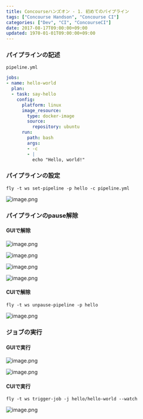 ```yaml
---
title: Concourseハンズオン - 1. 初めてのパイプライン
tags: ["Concourse Handson", "Concourse CI"]
categories: ["Dev", "CI", "ConcourseCI"]
date: 2017-08-17T09:00:00+09:00
updated: 1970-01-01T09:00:00+09:00
---
```


### パイプラインの記述

`pipeline.yml`

``` yaml
jobs:
- name: hello-world
  plan:
  - task: say-hello
    config:
      platform: linux
      image_resource:
        type: docker-image
        source:
          repository: ubuntu
      run:
        path: bash
        args: 
        - -c
        - |
          echo "Hello, world!"
```

### パイプラインの設定

```
fly -t ws set-pipeline -p hello -c pipeline.yml
```

![image.png](https://qiita-image-store.s3.amazonaws.com/0/1852/4033757c-1350-db71-48ea-921ea5f7a19f.png)


### パイプラインのpause解除


#### GUIで解除

![image.png](https://qiita-image-store.s3.amazonaws.com/0/1852/0d95a374-c0c4-ada5-1b48-6b8224f9c1da.png)


![image.png](https://qiita-image-store.s3.amazonaws.com/0/1852/4fca0b6d-4035-749d-f799-b2be15e952d7.png)


![image.png](https://qiita-image-store.s3.amazonaws.com/0/1852/3d6f66b0-70ba-8281-f927-9b2825216b65.png)


![image.png](https://qiita-image-store.s3.amazonaws.com/0/1852/9419831e-ed9e-7123-2145-dcc1170db54e.png)


#### CUIで解除

```
fly -t ws unpause-pipeline -p hello
```

![image.png](https://qiita-image-store.s3.amazonaws.com/0/1852/54333adf-cbb8-dfe3-db2a-c3652f714746.png)


### ジョブの実行


#### GUIで実行

![image.png](https://qiita-image-store.s3.amazonaws.com/0/1852/87f9f1d7-9025-ab39-72e3-954784f7a247.png)


![image.png](https://qiita-image-store.s3.amazonaws.com/0/1852/19e2a9ee-a627-6aa0-0001-ebc7f82b1aa4.png)


#### CUIで実行

```
fly -t ws trigger-job -j hello/hello-world --watch
```

![image.png](https://qiita-image-store.s3.amazonaws.com/0/1852/abbbe412-f651-4c09-604d-6507e0a2b10e.png)
